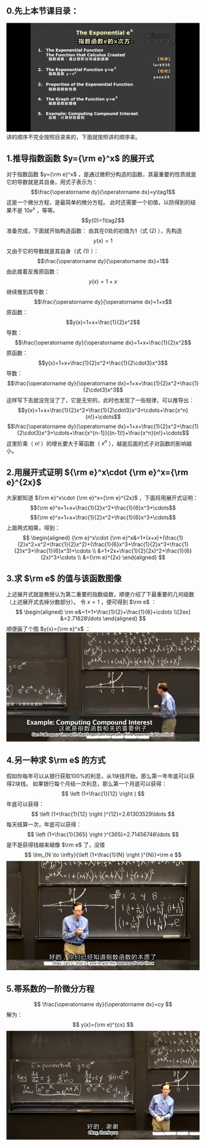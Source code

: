 ## 0.先上本节课目录：
![](attachments/0指数函数e的x次方.png)  
讲的顺序不完全按照目录来的，下面就按照讲的顺序来。  
  
## 1.推导指数函数 $y={\rm e}^x$ 的展开式
对于指数函数 $y={\rm e}^x$ ，是通过微积分构造的函数，其最重要的性质就是它的导数就是其自身。用式子表示为：
$$\frac{\operatorname dy}{\operatorname dx}=y\tag1$$
这是一个微分方程，是最简单的微分方程。
此时还需要一个初值，以防得到的结果不是 $10e^x$ ，等等。
$$y(0)=1\tag2$$
准备完成，下面就开始构造函数：
由其在0处的初值为1（式 (2) ），先构造
$$y(x)=1$$
又由于它的导数就是其自身（式 (1) ）：
$$\frac{\operatorname dy}{\operatorname dx}=1$$
由此接着反推原函数：
$$y(x)=1+x$$
继续推到其导数：
$$\frac{\operatorname dy}{\operatorname dx}=1+x$$
原函数：
$$y(x)=1+x+\frac{1}{2}x^2$$
导数：
$$\frac{\operatorname dy}{\operatorname dx}=1+x+\frac{1}{2}x^2$$
原函数：
$$y(x)=1+x+\frac{1}{2}x^2+\frac{1}{2\cdot3}x^3$$
导数：
$$\frac{\operatorname dy}{\operatorname dx}=1+x+\frac{1}{2}x^2+\frac{1}{2\cdot3}x^3$$
这样写下去就没完没了了，它是无穷的，此时也发现了一些规律，可以推导出：
$$y(x)=1+x+\frac{1}{2}x^2+\frac{1}{2\cdot3}x^3+\cdots+\frac{x^n}{n!}+\cdots$$
$$\frac{\operatorname dy}{\operatorname dx}=1+x+\frac{1}{2}x^2+\frac{1}{2\cdot3}x^3+\cdots+\frac{x^{n-1}}{(n-1)!}+\frac{x^n}{n!}+\cdots$$
这里阶乘（ $n!$ ）的增长要大于幂函数（ $x^n$ ），越是后面的式子对函数的影响越小。
  
## 2.用展开式证明 ${\rm e}^x\cdot {\rm e}^x={\rm e}^{2x}$
大家都知道 ${\rm e}^x\cdot {\rm e}^x={\rm e}^{2x}$ ，下面将用展开式证明：
$${\rm e}^x=1+x+\frac{1}{2}x^2+\frac{1}{6}x^3+\cdots$$
$${\rm e}^x=1+x+\frac{1}{2}x^2+\frac{1}{6}x^3+\cdots$$
上面两式相乘，得到：
$$
\begin{aligned}
{\rm e}^x\cdot {\rm e}^x&=1+(x+x)+(\frac{1}{2}x^2+x^2+\frac{1}{2}x^2)+(\frac{1}{6}x^3+\frac{1}{2}x^3+\frac{1}{2}x^3+\frac{1}{6}x^3)+\cdots \\
&=1+2x+\frac{1}{2}(2x)^2+\frac{1}{6}(2x)^3+\cdots \\
&={\rm e}^{2x}
\end{aligned}
$$
  
## 3.求 $\rm e$ 的值与该函数图像
上述展开式就是教授认为第二重要的指数级数，顺便介绍了下最重要的几何级数（上述展开式去掉分数部分）。
令 $x=1$ ，便可得到 $\rm e$ ：
$$
\begin{aligned}
\rm e&=1+1+\frac{1}{2}+\frac{1}{6}+\cdots \\[2ex]
&=2.71828\ldots
\end{aligned}
$$
顺便画了个图 $y(x)={\rm e}^x$ ：  
![](attachments/3求e的值%20(2).jpg)

## 4.另一种求 $\rm e$ 的方式
假如你每年可以从银行获取100%的利息，从1块钱开始，那么第一年年底可以获得2块钱。
如果银行每个月结一次利息，那么第一个月底可以获得：
$$
\left (1+\frac{1}{12} \right )
$$
年底可以获得：
$$
\left (1+\frac{1}{12} \right )^{12}=2.61303529\ldots
$$
每天结算一次，年底可以获得：
$$
\left (1+\frac{1}{365} \right )^{365}=2.71456748\ldots
$$
是不是获得钱越来越像 $\rm e$ 了，没错
$$
\lim_{N \to \infty}{\left (1+\frac{1}{N} \right )^{N}}=\rm e
$$
![](attachments/4另一种求e的方式.jpg)
  
## 5.帯系数的一阶微分方程
$$
\frac{\operatorname dy}{\operatorname dx}=cy
$$
解为：
$$
y(x)={\rm e}^{cx}
$$
![](attachments/5帯系数的一阶微分方程.jpg)